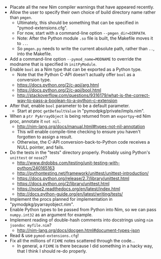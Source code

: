 * Placate all the new Nim compiler warnings that have appeared recently.
* Allow the user to specify their own choice of build directory name rather than `pmgen`.
  * Ultimately, this should be something that can be specified in "pymod-extensions.cfg".
  * For now, start with a command-line option `--pmgen_dir=DIRPATH`.
  * Note: After the Python module `.so` file is built, the Makefile moves it to `..`.
  * So `pmgen.py` needs to write the current absolute path, rather than `..`, into the Makefile.
* Add a command-line option `--pymod_name=MODNAME` to override the modname that is specified in `initPyModule`.
* Enable `bool` as a Nim type that can be exported as a Python type.
  * Note that the Python C-API doesn't actually offer `bool` as a conversion type.
  * https://docs.python.org/2/c-api/arg.html
  * https://docs.python.org/2/c-api/bool.html
  * http://stackoverflow.com/questions/9316179/what-is-the-correct-way-to-pass-a-boolean-to-a-python-c-extension
* After that, enable `bool` parameter to be a default parameter.
  * Start at proc `getDefaultValue` in "pymodpkg/private/impls.nim".
* When a `ptr PyArrayObject` is being returned from an `exportpy`-ed Nim proc, annotate it `not nil`.
  * http://nim-lang.org/docs/manual.html#types-not-nil-annotation
  * This will enable compile-time checking to ensure you haven't forgotten to assign a result.
  * Otherwise, the C-API conversion-back-to-Python code receives a NULL pointer, and fails.
* Do the tests in the "tests" directory properly.  Probably using Python's `unittest` or `nose2`?
  * http://www.drdobbs.com/testing/unit-testing-with-python/240165163
  * http://pythontesting.net/framework/unittest/unittest-introduction/
  * https://docs.python.org/release/2.7/library/unittest.html
  * https://docs.python.org/2/library/unittest.html
  * https://nose2.readthedocs.org/en/latest/index.html
  * http://docs.python-guide.org/en/latest/writing/tests/
* Implement the procs planned for implementation in "pymodpkg/pyarrayobject.nim".
* Enable Python types to be passed from Python into Nim, so we can pass `numpy.int32` as an argument for example.
* Implement reading of double-hash comments into docstrings using `nim jsondoc myfile.nim`?
  * http://nim-lang.org/docs/docgen.html#document-types-json
* Read & use `pymod-extensions.cfg`!
* Fix all the millions of `FIXME` notes scattered through the code...
  * In general, a `FIXME` is there because I did something in a hacky way, that I think I should re-do properly.
